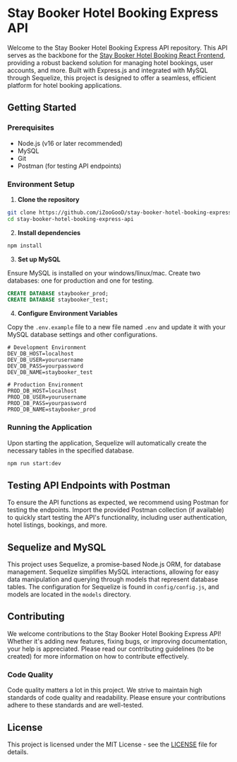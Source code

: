 # Stay Booker Hotel Booking Express API

Welcome to the Stay Booker Hotel Booking Express API repository. This API serves as the backbone for the [Stay Booker Hotel Booking React Frontend](https://github.com/iZooGooD/stay-booker-hotel-booking-react-frontend), providing a robust backend solution for managing hotel bookings, user accounts, and more. Built with Express.js and integrated with MySQL through Sequelize, this project is designed to offer a seamless, efficient platform for hotel booking applications.

## Getting Started

### Prerequisites

- Node.js (v16 or later recommended)
- MySQL
- Git
- Postman (for testing API endpoints)

### Environment Setup

1. **Clone the repository**

```bash
git clone https://github.com/iZooGooD/stay-booker-hotel-booking-express-api.git
cd stay-booker-hotel-booking-express-api
```

2. **Install dependencies**

```bash
npm install
```

3. **Set up MySQL**

Ensure MySQL is installed on your windows/linux/mac. Create two databases: one for production and one for testing.

```sql
CREATE DATABASE staybooker_prod;
CREATE DATABASE staybooker_test;
```

4. **Configure Environment Variables**

Copy the `.env.example` file to a new file named `.env` and update it with your MySQL database settings and other configurations.

```plaintext
# Development Environment
DEV_DB_HOST=localhost
DEV_DB_USER=yourusername
DEV_DB_PASS=yourpassword
DEV_DB_NAME=staybooker_test

# Production Environment
PROD_DB_HOST=localhost
PROD_DB_USER=yourusername
PROD_DB_PASS=yourpassword
PROD_DB_NAME=staybooker_prod
```

### Running the Application

Upon starting the application, Sequelize will automatically create the necessary tables in the specified database.

```bash
npm run start:dev
```

## Testing API Endpoints with Postman

To ensure the API functions as expected, we recommend using Postman for testing the endpoints. Import the provided Postman collection (if available) to quickly start testing the API's functionality, including user authentication, hotel listings, bookings, and more.

## Sequelize and MySQL

This project uses Sequelize, a promise-based Node.js ORM, for database management. Sequelize simplifies MySQL interactions, allowing for easy data manipulation and querying through models that represent database tables. The configuration for Sequelize is found in `config/config.js`, and models are located in the `models` directory.

## Contributing

We welcome contributions to the Stay Booker Hotel Booking Express API! Whether it's adding new features, fixing bugs, or improving documentation, your help is appreciated. Please read our contributing guidelines (to be created) for more information on how to contribute effectively.

### Code Quality

Code quality matters a lot in this project. We strive to maintain high standards of code quality and readability. Please ensure your contributions adhere to these standards and are well-tested.

## License

This project is licensed under the MIT License - see the [LICENSE](LICENSE) file for details.
